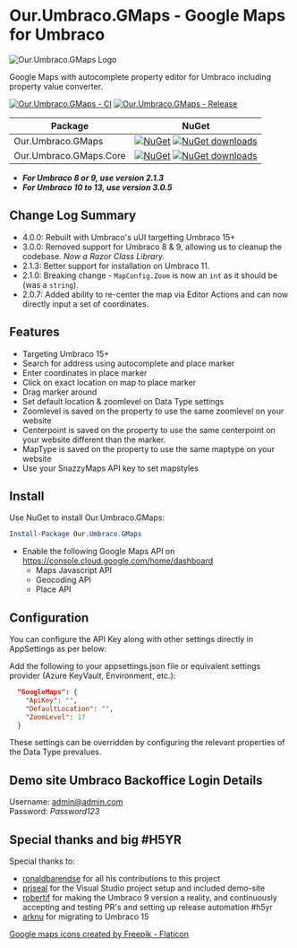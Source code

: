 # Our.Umbraco.GMaps - Google Maps for Umbraco

![Our.Umbraco.GMaps Logo](https://raw.githubusercontent.com/ArnoldV/Our.Umbraco.GMaps/master/icon.png)

Google Maps with autocomplete property editor for Umbraco including property value converter.

[![Our.Umbraco.GMaps - CI](https://github.com/ArnoldV/Our.Umbraco.GMaps/actions/workflows/build.yml/badge.svg)](https://github.com/ArnoldV/Our.Umbraco.GMaps/actions/workflows/build.yml)
[![Our.Umbraco.GMaps - Release](https://github.com/ArnoldV/Our.Umbraco.GMaps/actions/workflows/release.yml/badge.svg)](https://github.com/ArnoldV/Our.Umbraco.GMaps/actions/workflows/release.yml)

| Package | NuGet |
| ------- | ----- |
| Our.Umbraco.GMaps | [![NuGet](https://img.shields.io/nuget/v/Our.Umbraco.GMaps)](https://www.nuget.org/packages/Our.Umbraco.GMaps) [![NuGet downloads](https://img.shields.io/nuget/dt/Our.Umbraco.GMaps.svg)](https://www.nuget.org/packages/Our.Umbraco.GMaps) |
| Our.Umbraco.GMaps.Core | [![NuGet](https://img.shields.io/nuget/v/Our.Umbraco.GMaps.Core)](https://www.nuget.org/packages/Our.Umbraco.GMaps.Core) [![NuGet downloads](https://img.shields.io/nuget/dt/Our.Umbraco.GMaps.Core.svg)](https://www.nuget.org/packages/Our.Umbraco.GMaps.Core) |

* ***For Umbraco 8 or 9, use version 2.1.3***
* ***For Umbraco 10 to 13, use version 3.0.5***

## Change Log Summary

* 4.0.0: Rebuilt with Umbraco's uUI targetting Umbraco 15+
* 3.0.0: Removed support for Umbraco 8 & 9, allowing us to cleanup the codebase.  *Now a Razor Class Library.*
* 2.1.3: Better support for installation on Umbraco 11.
* 2.1.0: Breaking change - `MapConfig.Zoom` is now an `int` as it should be (was a `string`).
* 2.0.7: Added ability to re-center the map via Editor Actions and can now directly input a set of coordinates.

## Features

* Targeting Umbraco 15+
* Search for address using autocomplete and place marker
* Enter coordinates in place marker
* Click on exact location on map to place marker
* Drag marker around
* Set default location & zoomlevel on Data Type settings
* Zoomlevel is saved on the property to use the same zoomlevel on your website
* Centerpoint is saved on the property to use the same centerpoint on your website different than the marker.
* MapType is saved on the property to use the same maptype on your website
* Use your SnazzyMaps API key to set mapstyles

## Install

Use NuGet to install Our.Umbraco.GMaps:  

```powershell
Install-Package Our.Umbraco.GMaps
```

* Enable the following Google Maps API on <https://console.cloud.google.com/home/dashboard>
  * Maps Javascript API
  * Geocoding API
  * Place API

## Configuration

You can configure the API Key along with other settings directly in AppSettings as per below:

Add the following to your appsettings.json file or equivalent settings provider (Azure KeyVault, Environment, etc.):

```json
  "GoogleMaps": {
    "ApiKey": "",
    "DefaultLocation": "",
    "ZoomLevel": 17
  }
```

These settings can be overridden by configuring the relevant properties of the Data Type prevalues.

## Demo site Umbraco Backoffice Login Details

Username: admin@admin.com  
Password: *Password123*
  
## Special thanks and big #H5YR

Special thanks to:

* [ronaldbarendse](https://github.com/ronaldbarendse) for all his contributions to this project
* [prjseal](https://github.com/prjseal) for the Visual Studio project setup and included demo-site
* [robertjf](https://github.com/robertjf) for making the Umbraco 9 version a reality, and continuously accepting and testing PR's and setting up release automation #h5yr
* [arknu](https://github.com/arknu) for migrating to Umbraco 15

[Google maps icons created by Freepik - Flaticon](https://www.flaticon.com/free-icons/google-maps)
